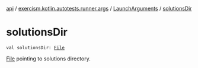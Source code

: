 [api](../../index.md) / [exercism.kotlin.autotests.runner.args](../index.md) / [LaunchArguments](index.md) / [solutionsDir](./solutions-dir.md)

# solutionsDir

`val solutionsDir: `[`File`](https://docs.oracle.com/javase/6/docs/api/java/io/File.html)

[File](https://docs.oracle.com/javase/6/docs/api/java/io/File.html) pointing to solutions directory.


